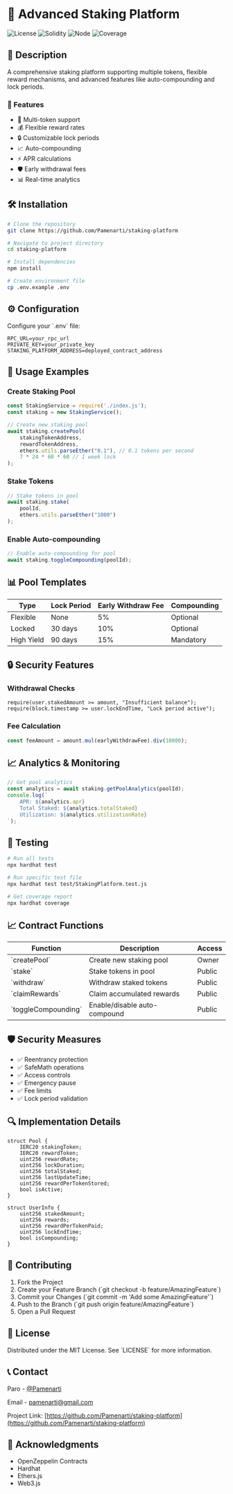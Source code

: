 # 🏦 Advanced Staking Platform

![License](https://img.shields.io/badge/license-MIT-blue.svg)
![Solidity](https://img.shields.io/badge/solidity-%5E0.8.0-blue)
![Node](https://img.shields.io/badge/node-%3E%3D14.0.0-green)
![Coverage](https://img.shields.io/badge/coverage-100%25-brightgreen)

## 📝 Description

A comprehensive staking platform supporting multiple tokens, flexible reward mechanisms, and advanced features like auto-compounding and lock periods.

### 🚀 Features

- 🔄 Multi-token support
- 💰 Flexible reward rates
- 🔒 Customizable lock periods
- 📈 Auto-compounding
- ⚡ APR calculations
- 🛡️ Early withdrawal fees
- 📊 Real-time analytics

## 🛠 Installation

```bash
# Clone the repository
git clone https://github.com/Pamenarti/staking-platform

# Navigate to project directory
cd staking-platform

# Install dependencies
npm install

# Create environment file
cp .env.example .env
```

## ⚙️ Configuration

Configure your \`.env\` file:

```env
RPC_URL=your_rpc_url
PRIVATE_KEY=your_private_key
STAKING_PLATFORM_ADDRESS=deployed_contract_address
```

## 📖 Usage Examples

### Create Staking Pool

```javascript
const StakingService = require('./index.js');
const staking = new StakingService();

// Create new staking pool
await staking.createPool(
    stakingTokenAddress,
    rewardTokenAddress,
    ethers.utils.parseEther("0.1"), // 0.1 tokens per second
    7 * 24 * 60 * 60 // 1 week lock
);
```

### Stake Tokens

```javascript
// Stake tokens in pool
await staking.stake(
    poolId,
    ethers.utils.parseEther("1000")
);
```

### Enable Auto-compounding

```javascript
// Enable auto-compounding for pool
await staking.toggleCompounding(poolId);
```

## 📊 Pool Templates

| Type | Lock Period | Early Withdraw Fee | Compounding |
|------|-------------|-------------------|-------------|
| Flexible | None | 5% | Optional |
| Locked | 30 days | 10% | Optional |
| High Yield | 90 days | 15% | Mandatory |

## 🔒 Security Features

### Withdrawal Checks
```solidity
require(user.stakedAmount >= amount, "Insufficient balance");
require(block.timestamp >= user.lockEndTime, "Lock period active");
```

### Fee Calculation
```javascript
const feeAmount = amount.mul(earlyWithdrawFee).div(10000);
```

## 📈 Analytics & Monitoring

```javascript
// Get pool analytics
const analytics = await staking.getPoolAnalytics(poolId);
console.log(`
    APR: ${analytics.apr}
    Total Staked: ${analytics.totalStaked}
    Utilization: ${analytics.utilizationRate}
`);
```

## 🧪 Testing

```bash
# Run all tests
npx hardhat test

# Run specific test file
npx hardhat test test/StakingPlatform.test.js

# Get coverage report
npx hardhat coverage
```

## 📈 Contract Functions

| Function | Description | Access |
|----------|-------------|--------|
| \`createPool\` | Create new staking pool | Owner |
| \`stake\` | Stake tokens in pool | Public |
| \`withdraw\` | Withdraw staked tokens | Public |
| \`claimRewards\` | Claim accumulated rewards | Public |
| \`toggleCompounding\` | Enable/disable auto-compound | Public |

## 🛡️ Security Measures

- ✅ Reentrancy protection
- ✅ SafeMath operations
- ✅ Access controls
- ✅ Emergency pause
- ✅ Fee limits
- ✅ Lock period validation

## 🔍 Implementation Details

```solidity
struct Pool {
    IERC20 stakingToken;
    IERC20 rewardToken;
    uint256 rewardRate;
    uint256 lockDuration;
    uint256 totalStaked;
    uint256 lastUpdateTime;
    uint256 rewardPerTokenStored;
    bool isActive;
}

struct UserInfo {
    uint256 stakedAmount;
    uint256 rewards;
    uint256 rewardPerTokenPaid;
    uint256 lockEndTime;
    bool isCompounding;
}
```

## 🤝 Contributing

1. Fork the Project
2. Create your Feature Branch (\`git checkout -b feature/AmazingFeature\`)
3. Commit your Changes (\`git commit -m 'Add some AmazingFeature'\`)
4. Push to the Branch (\`git push origin feature/AmazingFeature\`)
5. Open a Pull Request

## 📜 License

Distributed under the MIT License. See \`LICENSE\` for more information.

## 📞 Contact

Paro - [@Pamenarti](https://twitter.com/pamenarti)

Email - [pamenarti@gmail.com](pamenarti@gmail.com)

Project Link: [https://github.com/Pamenarti/staking-platform](https://github.com/Pamenarti/staking-platform)

## 🙏 Acknowledgments

- OpenZeppelin Contracts
- Hardhat
- Ethers.js
- Web3.js 